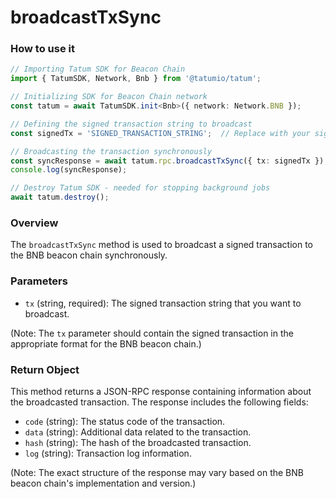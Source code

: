 # broadcastTxSync

### How to use it

```typescript
// Importing Tatum SDK for Beacon Chain
import { TatumSDK, Network, Bnb } from '@tatumio/tatum';

// Initializing SDK for Beacon Chain network
const tatum = await TatumSDK.init<Bnb>({ network: Network.BNB });

// Defining the signed transaction string to broadcast
const signedTx = 'SIGNED_TRANSACTION_STRING';  // Replace with your signed transaction string

// Broadcasting the transaction synchronously
const syncResponse = await tatum.rpc.broadcastTxSync({ tx: signedTx });
console.log(syncResponse);

// Destroy Tatum SDK - needed for stopping background jobs
await tatum.destroy();
```

### Overview

The `broadcastTxSync` method is used to broadcast a signed transaction to the BNB beacon chain synchronously.

### Parameters

- `tx` (string, required): The signed transaction string that you want to broadcast.

(Note: The `tx` parameter should contain the signed transaction in the appropriate format for the BNB beacon chain.)

### Return Object

This method returns a JSON-RPC response containing information about the broadcasted transaction. The response includes the following fields:

- `code` (string): The status code of the transaction.
- `data` (string): Additional data related to the transaction.
- `hash` (string): The hash of the broadcasted transaction.
- `log` (string): Transaction log information.

(Note: The exact structure of the response may vary based on the BNB beacon chain's implementation and version.)
